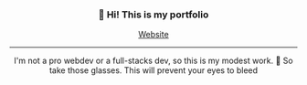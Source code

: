 <h3 align="center">👋 Hi! This is my portfolio</h3>
<p align="center">
  <a href="https://gael-lopes-da-silva.github.io/MyPortfolio/">Website</a>
</p>

---

<p align="center">I'm not a pro webdev or a full-stacks dev, so this is my modest work. 🥽 So take those glasses. This will prevent your eyes to bleed</p>